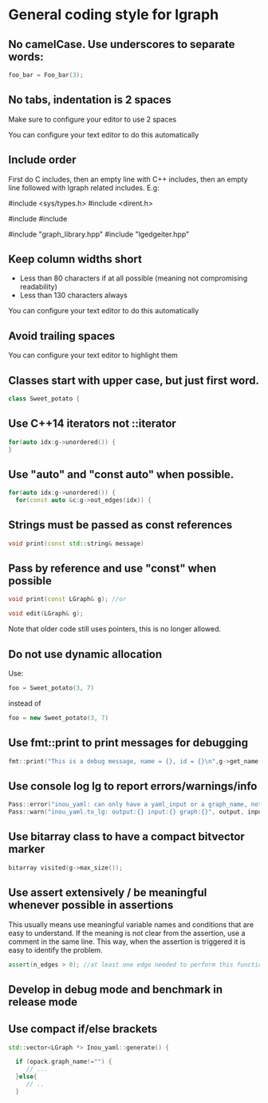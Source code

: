 
# General coding style for lgraph

## No camelCase. Use underscores to separate words:

```cpp
foo_bar = Foo_bar(3);
```

## No tabs, indentation is 2 spaces

Make sure to configure your editor to use 2 spaces

You can configure your text editor to do this automatically

## Include order

First do C includes, then an empty line with C++ includes, then an empty line
followed with lgraph related includes. E.g:

#include <sys/types.h>
#include <dirent.h>

#include <iostream>
#include <set>

#include "graph_library.hpp"
#include "lgedgeiter.hpp"

## Keep column widths short

- Less than 80 characters if at all possible (meaning not compromising
  readability)
- Less than 130 characters always

You can configure your text editor to do this automatically

## Avoid trailing spaces

You can configure your text editor to highlight them

## Classes start with upper case, but just first word.

```cpp
class Sweet_potato {
```

## Use C++14 iterators not ::iterator

```cpp
for(auto idx:g->unordered()) {
}
```

## Use "auto" and "const auto" when possible.


```cpp
for(auto idx:g->unordered()) {
  for(const auto &c:g->out_edges(idx)) {
```

## Strings must be passed as const references

```cpp
void print(const std::string& message)
```

## Pass by reference and use "const" when possible

```cpp
void print(const LGraph& g); //or

void edit(LGraph& g);
```

Note that older code still uses pointers, this is no longer allowed.

## Do not use dynamic allocation

Use:

```cpp
foo = Sweet_potato(3, 7)
```

instead of

```cpp
foo = new Sweet_potato(3, 7)
```

## Use fmt::print to print messages for debugging

```cpp
fmt::print("This is a debug message, name = {}, id = {}\n",g->get_name(), idx);
```

## Use console log lg to report errors/warnings/info

```cpp
Pass::error("inou_yaml: can only have a yaml_input or a graph_name, not both");
Pass::warn("inou_yaml.to_lg: output:{} input:{} graph:{}", output, input, graph_name);
```

## Use bitarray class to have a compact bitvector marker

```cpp
bitarray visited(g->max_size());
```

## Use assert extensively / be meaningful whenever possible in assertions

This usually means use meaningful variable names and conditions that are easy to understand.
If the meaning is not clear from the assertion, use a comment in the same line.
This way, when the assertion is triggered it is easy to identify the problem.

```cpp
assert(n_edges > 0); //at least one edge needed to perform this function
```

## Develop in debug mode and benchmark in release mode


## Use compact if/else brackets

```cpp
std::vector<LGraph *> Inou_yaml::generate() {

  if (opack.graph_name!="") {
     // ...
  }else{
     // ..
  }
```

